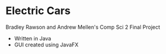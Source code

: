 # Electric Cars
Bradley Rawson and Andrew Mellen's Comp Sci 2 Final Project<br>
* Written in Java<br>
* GUI created using JavaFX
